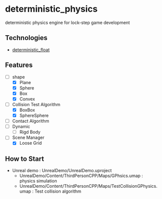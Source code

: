 # deterministic_physics
deterministic physics engine for lock-step game development

## Technologies
* [deterministic_float](https://github.com/devlinzhou/deterministic_float)

## Features
- [ ] shape
    - [x] Plane
    - [x] Sphere
    - [x] Box
    - [x] Convex
- [ ] Collision Test Algorithm
    - [x] BoxBox
    - [x] SphereSphere
- [ ] Contact Algorithm
- [ ] Dynamic
    - [ ] Rigd Body
- [ ] Scene Manager
    - [x] Loose Grid

## How to Start
 * Unreal demo : UnrealDemo/UnrealDemo.uproject 
   * UnrealDemo/Content/ThirdPersonCPP/Maps/GPhsics.umap : physics simulation
   * UnrealDemo/Content/ThirdPersonCPP/Maps/TestCollisionGPhysics.umap : Test collision algorithm
